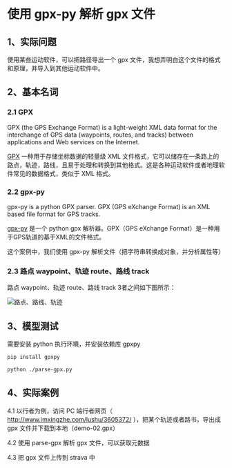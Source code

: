 # 使用 gpx-py 解析 gpx 文件

## 1、实际问题

使用某些运动软件，可以把路径导出一个 gpx 文件，我想弄明白这个文件的格式和原理，并导入到其他运动软件中。

## 2、基本名词

### 2.1 GPX

GPX (the GPS Exchange Format) is a light-weight XML data format for the interchange of GPS data (waypoints, routes, and tracks) between applications and Web services on the Internet.

[GPX](https://www.topografix.com/gpx.asp) 一种用于存储坐标数据的轻量级 XML 文件格式，它可以储存在一条路上的路点，轨迹，路线，且易于处理和转换到其他格式。这是各种运动软件或者地理软件常见的数据格式，类似于 XML 格式。

### 2.2 gpx-py

gpx-py is a python GPX parser. GPX (GPS eXchange Format) is an XML based file format for GPS tracks.

[gpx-py](https://github.com/tkrajina/gpxpy) 是一个 python gpx 解析器。GPX（GPS eXchange Format）是一种用于GPS轨道的基于XML的文件格式。

这个案例中，我们使用 gpx-py 解析文件（把字符串转换成对象，并分析属性等）

### 2.3 路点 waypoint、轨迹 route、路线 track

路点 waypoint、轨迹 route、路线 track 3者之间如下图所示：

![路点、路线、轨迹](https://img-blog.csdn.net/2018081023183077?watermark/2/text/aHR0cHM6Ly9ibG9nLmNzZG4ubmV0L3FxXzI0NDUyNDc1/font/5a6L5L2T/fontsize/400/fill/I0JBQkFCMA==/dissolve/70)

## 3、模型测试

需要安装 python 执行环境，并安装依赖库 gpxpy

```bash
pip install gpxpy

python ./parse-gpx.py
```

## 4、实际案例

4.1 以行者为例，访问 PC 端行者网页（ http://www.imxingzhe.com/lushu/3605372/ ），把某个轨迹或者路书，导出成 gpx 文件并下载到本地（demo-02.gpx）

4.2 使用 parse-gpx 解析 gpx 文件，可以获取元数据

4.3 把 gpx 文件上传到 strava 中
